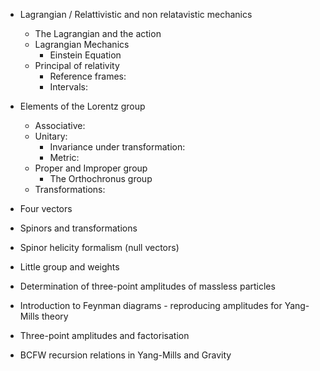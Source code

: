 
* Lagrangian / Relattivistic and non relatavistic mechanics
  * The Lagrangian and the action
  * Lagrangian Mechanics
    * Einstein Equation
  * Principal of relativity
    * Reference frames:
    * Intervals:
* Elements of the Lorentz group
  * Associative:
  * Unitary:
    * Invariance under transformation:
    * Metric:
  * Proper and Improper group
    * The Orthochronus group
  * Transformations:


* Four vectors
* Spinors and transformations
* Spinor helicity formalism (null vectors)
* Little group and weights
* Determination of three-point amplitudes of massless particles
* Introduction to Feynman diagrams - reproducing amplitudes for Yang-Mills theory
* Three-point amplitudes and factorisation
* BCFW recursion relations in Yang-Mills and Gravity
